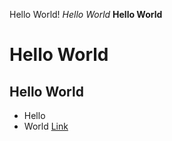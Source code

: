 Hello World!
*Hello World*
**Hello World**
# Hello World
## Hello World

* Hello 
* World 
[Link](https://mchouthai.github.io/cse15l-lab-reports/)
